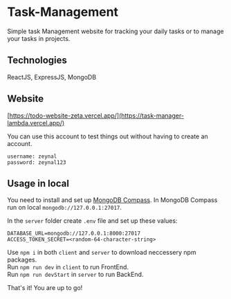 # Task-Management
Simple task Management website for tracking your daily tasks or to manage your tasks in projects.

## Technologies
ReactJS, ExpressJS, MongoDB

## Website
[https://todo-website-zeta.vercel.app/](https://task-manager-lambda.vercel.app/)

You can use this account to test things out without having to create an account.
```
username: zeynal
password: zeynal123
```

## Usage in local
You need to install and set up [MongoDB Compass](https://www.mongodb.com/try/download/compass).
In MongoDB Compass run on local `mongodb://127.0.0.1:27017`.

In the `server` folder create `.env` file and set up these values:
```
DATABASE_URL=mongodb://127.0.0.1:8000:27017
ACCESS_TOKEN_SECRET=<random-64-character-string>
```
Use `npm i` in both `client` and `server` to download neccessery npm packages.<br/>
Run `npm run dev` in `client` to run FrontEnd.
<br/>Run `npm run devStart` in `server` to run BackEnd.

That's it! You are up to go!
